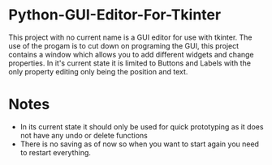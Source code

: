# Python-GUI-Editor-For-Tkinter
This project with no current name is a GUI editor for use with tkinter.
The use of the progam is to cut down on programing the GUI, this project contains a window which allows you to add different widgets and change properties.
In it's current state it is limited to Buttons and Labels with the only property editing only being the position and text.


# Notes

- In its current state it should only be used for quick prototyping as it does not have any undo or delete functions
- There is no saving as of now so when you want to start again you need to restart everything.
